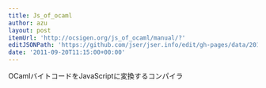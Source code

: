 ```yaml
---
title: Js_of_ocaml
author: azu
layout: post
itemUrl: 'http://ocsigen.org/js_of_ocaml/manual/?'
editJSONPath: 'https://github.com/jser/jser.info/edit/gh-pages/data/2011/09/index.json'
date: '2011-09-20T11:15:00+00:00'
---
```

OCamlバイトコードをJavaScriptに変換するコンパイラ
